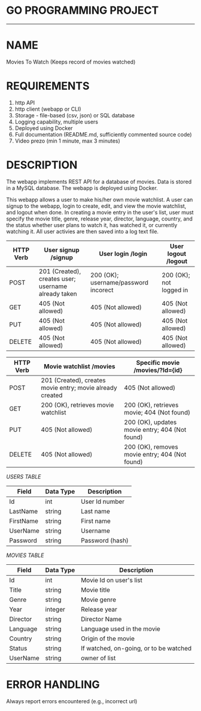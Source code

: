 # GO PROGRAMMING PROJECT
---
# NAME

Movies To Watch (Keeps record of movies watched)

# REQUIREMENTS

1. http API
2. http client (webapp or CLI)
3. Storage - file-based (csv, json) or SQL database
4. Logging capability, multiple users
5. Deployed using Docker
6. Full documentation (README.md, sufficiently commented source code)
7. Video prezo (min 1 minute, max 3 minutes)

# DESCRIPTION

The webapp implements REST API for a database of movies. Data is stored in a MySQL database. The webapp is deployed using Docker.

This webapp allows a user to make his/her own movie watchlist. A user can signup to the webapp, login to create, edit, and view the movie watchlist, and logout when done. In creating a movie entry in the user's list, user must specify the movie title, genre, release year, director, language, country, and the status whether user plans to watch it, has watched it, or currently watching it. All user activies are then saved into a log text file.

| HTTP Verb | User signup /signup  | User login /login | User logout /logout |
|-----------|------------|----------------|----------------|
| POST      | 201 (Created), creates user; username already taken  | 200 (OK); username/password incorect | 200 (OK); not logged in |
| GET       | 405 (Not allowed) | 405 (Not allowed) | 405 (Not allowed) |
| PUT      | 405 (Not allowed) | 405 (Not allowed) | 405 (Not allowed) |
| DELETE   | 405 (Not allowed) | 405 (Not allowed) | 405 (Not allowed) | 

| HTTP Verb | Movie watchlist /movies  | Specific movie /movies/?Id={id} |
|-----------|------------|----------------|
| POST      | 201 (Created), creates movie entry; movie already created  | 405 (Not allowed) |
| GET       | 200 (OK), retrieves movie watchlist | 200 (OK), retrieves movie; 404 (Not found) |
| PUT      | 405 (Not allowed) | 200 (OK), updates movie entry; 404 (Not found) |
| DELETE   | 405 (Not allowed) | 200 (OK), removes movie entry; 404 (Not found) | 

*USERS TABLE*

| Field | Data Type | Description |
|-------|-----------|-------------|
| Id  | int    | User Id number   |
| LastName  | string    | Last name   |
| FirstName | string    | First name  |
| UserName | string  | Username |
| Password | string | Password (hash)|

*MOVIES TABLE*

| Field | Data Type | Description |
|-------|-----------|-------------|
| Id  | int    | Movie Id on user's list   |
| Title  | string    | Movie title   |
| Genre | string | Movie genre |
| Year | integer    | Release year  |
| Director | string  | Director Name |
| Language | string | Language used in the movie |
| Country | string | Origin of the movie |
| Status | string | If watched, on-going, or to be watched |
| UserName | string | owner of list |

# ERROR HANDLING

Always report errors encountered (e.g., incorrect url)